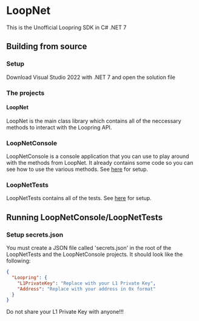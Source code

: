 # LoopNet
This is the Unofficial Loopring SDK in C# .NET 7

## Building from source
### Setup
Download Visual Studio 2022 with .NET 7 and open the solution file

### The projects
#### LoopNet
LoopNet is the main class library which contains all of the neccessary methods to interact with the Loopring API.

### LoopNetConsole
LoopNetConsole is a console application that you can use to play around with the methods from LoopNet. It already contains some code so you can see how to use the various methods. See [here](https://github.com/fudgebucket27/LoopNet#running-loopnetconsoleloopnettests) for setup.

### LoopNetTests
LoopNetTests contains all of the tests. See [here](https://github.com/fudgebucket27/LoopNet#running-loopnetconsoleloopnettests) for setup.

## Running LoopNetConsole/LoopNetTests
### Setup secrets.json
You must create a JSON file called 'secrets.json' in the root of the LoopNetTests and the LoopNetConsole projects. It should look like the following:

```json
{
  "Loopring": {
    "L1PrivateKey": "Replace with your L1 Private Key",
    "Address": "Replace with your address in 0x format"
  }
}
```

Do not share your L1 Private Key with anyone!!!
